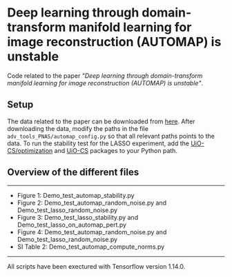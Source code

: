 # Deep learning through domain-transform manifold learning for image reconstruction (AUTOMAP) is unstable

Code related to the paper *"Deep learning through domain-transform manifold learning for image reconstruction (AUTOMAP) is unstable"*.

## Setup
The data related to the paper can be downloaded from [here](https://www.mn.uio.no/math/english/people/aca/vegarant/data/storage_matters_arising_final.zip). After downloading the data, modify the paths in the file `adv_tools_PNAS/automap_config.py` so that all relevant paths points to the data. To run the stability test for the LASSO experiment, add the [UiO-CS/optimization](https://github.com/UiO-CS/optimization) and [UiO-CS](https://github.com/UiO-CS/tf-wavelets) packages to your Python path. 

## Overview of the different files

----------------------------

* Figure 1: Demo_test_automap_stability.py
* Figure 2: Demo_test_automap_random_noise.py and Demo_test_lasso_random_noise.py
* Figure 3: Demo_test_lasso_stability.py and Demo_test_lasso_on_automap_pert.py
* Figure 4: Demo_test_automap_random_noise.py and Demo_test_lasso_random_noise.py
* SI Table 2: Demo_test_automap_compute_norms.py

---------------------------

All scripts have been exectured with Tensorflow version 1.14.0.


